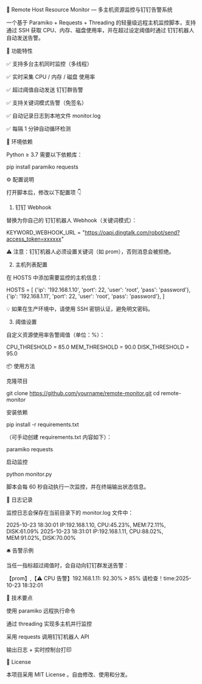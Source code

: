🧠 Remote Host Resource Monitor
— 多主机资源监控与钉钉告警系统

一个基于 Paramiko + Requests + Threading 的轻量级远程主机监控脚本，支持通过 SSH 获取 CPU、内存、磁盘使用率，并在超过设定阈值时通过 钉钉机器人 自动发送告警。

🚀 功能特性

✅ 支持多台主机同时监控（多线程）

✅ 实时采集 CPU / 内存 / 磁盘 使用率

✅ 超过阈值自动发送 钉钉群告警

✅ 支持关键词模式告警（免签名）

✅ 自动记录日志到本地文件 monitor.log

✅ 每隔 1 分钟自动循环检测

🧩 环境依赖

Python ≥ 3.7
需要以下依赖库：

pip install paramiko requests

⚙️ 配置说明

打开脚本后，修改以下配置项 👇

1. 钉钉 Webhook

替换为你自己的 钉钉机器人 Webhook（关键词模式）：

KEYWORD_WEBHOOK_URL = "https://oapi.dingtalk.com/robot/send?access_token=xxxxxx"


⚠️ 注意：钉钉机器人必须设置关键词（如 prom），否则消息会被拒绝。

2. 主机列表配置

在 HOSTS 中添加需要监控的主机信息：

HOSTS = [
    {'ip': '192.168.1.10', 'port': 22, 'user': 'root', 'pass': 'password'},
    {'ip': '192.168.1.11', 'port': 22, 'user': 'root', 'pass': 'password'},
]


💡 如果在生产环境中，请使用 SSH 密钥认证，避免明文密码。

3. 阈值设置

自定义资源使用率告警阈值（单位：%）：

CPU_THRESHOLD = 85.0
MEM_THRESHOLD = 90.0
DISK_THRESHOLD = 95.0

📦 使用方法

克隆项目

git clone https://github.com/yourname/remote-monitor.git
cd remote-monitor


安装依赖

pip install -r requirements.txt


（可手动创建 requirements.txt 内容如下）：

paramiko
requests


启动监控

python monitor.py


脚本会每 60 秒自动执行一次监控，并在终端输出状态信息。

🧾 日志记录

监控日志会保存在当前目录下的 monitor.log 文件中：

2025-10-23 18:30:01  IP:192.168.1.10, CPU:45.23%, MEM:72.11%, DISK:61.09%
2025-10-23 18:31:01  IP:192.168.1.11, CPU:88.02%, MEM:91.02%, DISK:70.00%

🛎️ 告警示例

当任一指标超过阈值时，会自动向钉钉群发送告警：

【prom】,【⚠️ CPU 告警】192.168.1.11: 92.30% > 85% 请检查！time:2025-10-23 18:32:01

🧠 技术要点

使用 paramiko 远程执行命令

通过 threading 实现多主机并行监控

采用 requests 调用钉钉机器人 API

输出日志 + 实时控制台打印

📜 License

本项目采用 MIT License
。自由修改、使用和分发。
